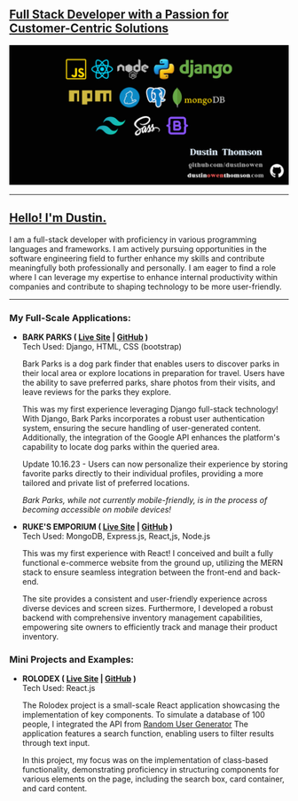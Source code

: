 ## <u>Full Stack Developer with a Passion for Customer-Centric Solutions</u>

<img src='./imgs/banner.png' />

<hr>

## <a href='https://www.dustinowenthomson.com' target="_blank">Hello! I'm Dustin.</a>
I am a full-stack developer with proficiency in various programming languages and frameworks. I am actively pursuing opportunities in the software engineering field to further enhance my skills and contribute meaningfully both professionally and personally. I am eager to find a role where I can leverage my expertise to enhance internal productivity within companies and contribute to shaping technology to be more user-friendly.

<hr>

### My Full-Scale Applications:

* <strong>BARK PARKS ( <a href="https://barkparks.info" target="_blank">Live Site</a> | <a href="https://github.com/dustinowen/Bark_Parks" target="_blank">GitHub</a> )</strong><br>
Tech Used: Django, HTML, CSS (bootstrap)<p>
Bark Parks is a dog park finder that enables users to discover parks in their local area or explore locations in preparation for travel. Users have the ability to save preferred parks, share photos from their visits, and leave reviews for the parks they explore.<p>
This was my first experience leveraging Django full-stack technology! With Django, Bark Parks incorporates a robust user authentication system, ensuring the secure handling of user-generated content. Additionally, the integration of the Google API enhances the platform's capability to locate dog parks within the queried area.<p>
Update 10.16.23 - Users can now personalize their experience by storing favorite parks directly to their individual profiles, providing a more tailored and private list of preferred locations.<p>
<i>Bark Parks, while not currently mobile-friendly, is in the process of becoming accessible on mobile devices! </i>
<p>

* <strong>RUKE'S EMPORIUM ( <a href="https://barkparks.info" target="_blank">Live Site</a> | <a href="https://github.com/dustinowen/Bark_Parks" target="_blank">GitHub</a> )</strong><br>
Tech Used: MongoDB, Express.js, React,js, Node.js<p>
  This was my first experience with React! I conceived and built a fully functional e-commerce website from the ground up, utilizing the MERN stack to ensure seamless integration between the front-end and back-end. <p>
  The site provides a consistent and user-friendly experience across diverse devices and screen sizes. Furthermore, I developed a robust backend with comprehensive inventory management capabilities, empowering site owners to efficiently track and manage their product inventory.

### Mini Projects and Examples:

* <strong>ROLODEX ( <a href="https://rolodex-150c756cec8a.herokuapp.com/" target="_blank">Live Site</a> | <a href="https://github.com/dustinowen/rolodex" target="_blank">GitHub</a> )</strong><br>
Tech Used: React.js<p>
The Rolodex project is a small-scale React application showcasing the implementation of key components. To simulate a database of 100 people, I integrated the API from <a href='https://randomuser.me/'>Random User Generator</a> The application features a search function, enabling users to filter results through text input.<p>
In this project, my focus was on the implementation of class-based functionality, demonstrating proficiency in structuring components for various elements on the page, including the search box, card container, and card content.


<!--
**dustinowen/dustinowen** is a ✨ _special_ ✨ repository because its `README.md` (this file) appears on your GitHub profile.

Here are some ideas to get you started:

- 🔭 I’m currently working on ...
- 🌱 I’m currently learning ...
- 👯 I’m looking to collaborate on ...
- 🤔 I’m looking for help with ...
- 💬 Ask me about ...
- 📫 How to reach me: ...
- 😄 Pronouns: ...
- ⚡ Fun fact: ...
-->

</body>